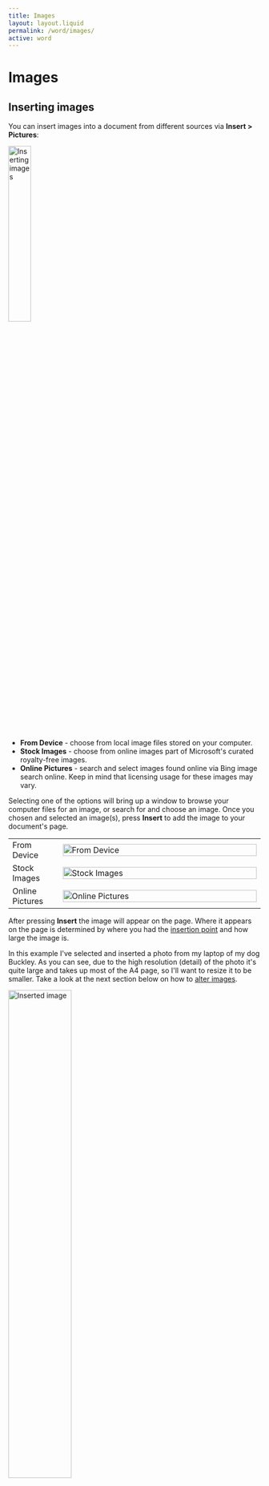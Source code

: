 ```yaml
---
title: Images
layout: layout.liquid
permalink: /word/images/
active: word
---
```


<h1>Images</h1>

<section class="section-light">
<h2 id="image-create">Inserting images</h2>
<p>You can insert images into a document from different sources via <strong>Insert > Pictures</strong>:</p>
<p><img class="thumbnail" src="{{ '/assets/images/word/Images/Ribbon%20images.png' | url }}" alt="Inserting images" style="display: inline; margin: auto; height: 30%; width: 30%;"></p>
<ul>
    <li><strong>From Device</strong> - choose from local image files stored on your computer.</li>
    <li><strong>Stock Images</strong> - choose from online images part of Microsoft's curated royalty-free images.</li>
    <li><strong>Online Pictures</strong> - search and select images found online via Bing image search online. Keep in mind that licensing usage for these images may vary.</li>
</ul>


<p>Selecting one of the options will bring up a window to browse your computer files for an image, or search for and choose an image. Once you chosen and selected an image(s), press <strong>Insert</strong> to add the image to your document's page.</p>
  <table class="no-border">
    <colgroup>
      <col style="width: 20%;">
      <col style="width: 80%;">
    </colgroup>
    <tbody>
      <tr>
        <td>From Device</td>
        <td><img class="thumbnail" src="{{ '/assets/images/word/Images/From%20device.png' | url }}" alt="From Device"  style="display: inline; margin: auto; height: 100%; width: 100%;"></td>
      </tr>
      <tr>
        <td>Stock Images</td>
        <td><img class="thumbnail" src="{{ '/assets/images/word/Images/Stock%20images.png' | url }}" alt="Stock Images" style="display: inline; margin: auto; height: 100%; width: 100%;"></td>
      </tr>
      <tr>
        <td>Online Pictures</td>
        <td><img class="thumbnail" src="{{ '/assets/images/word/Images/Online%20pictures.png' | url }}" alt="Online Pictures" style="display: inline; margin: auto; height: 100%; width: 100%;"></td>
      </tr>
    </tbody>
  </table>

<p>After pressing <strong>Insert</strong> the image will appear on the page. Where it appears on the page is determined by where you had the <a href="/glossary/#insertion-point">insertion point</a> and how large the image is.</p>

<p>In this example I've selected and inserted a photo from my laptop of my dog Buckley. As you can see, due to the high resolution (detail) of the photo it's quite large and takes up most of the A4 page, so I'll want to resize it to be smaller. Take a look at the next section below on how to <a href="#image-alter">alter images</a>.</p>

<img class="thumbnail" src="{{ '/assets/images/word/Images/Picture%20inserted.png' | url }}" alt="Inserted image" style="display: inline; margin: auto; height: 50%; width: 50%;">


<h2 id="image-create">Inserting shapes, icons and 3D models</h2>
<p>As well as images you can also insert shapes, icons and 3D models into a document from
<table>
  <colgroup>
    <col style="width: 33%;">
    <col style="width: 33%;">
    <col style="width: 33%;">
  </colgroup>
    <thead>
        <tr>
          <th>Shapes</th>
          <th>Icons</th>
          <th>3D models</th>
        </tr>
    </thead>
      <tbody>
        <td><img class="thumbnail" src="{{ '/assets/images/word/Images/Insert%20shapes.png' | url }}" alt="Insert shapes from Insert" style="display: block; margin: auto; height: 150%; width: 100%;"></td>
        <td><img class="thumbnail" src="{{ '/assets/images/word/Images/Insert%20icons.png' | url }}" alt="Insert icons from Insert" style="display: block; margin: auto; height: 100%; width: 100%;"></td>
        <td><img class="thumbnail" src="{{ '/assets/images/word/Images/Insert%203D%20models.png' | url }}" alt="Insert 3D models from Insert" style="display: block; margin: auto; height: 100%; width: 100%;"></td>
      </tbody>
</table>

<h4>Shapes</h4>
<p>There is a huge library of shapes to choose from.</p> 
<p><img class="thumbnail" src="{{ '/assets/images/word/Images/Insert%20shapes%20options.png' | url }}" alt="Insert shapes options" style="max-width: 100%; height: auto; display: inline; margin: auto;"></p>

<p>Once inserted you can alter shapes in their position, colour, size and some let you type inside them, see the next section on <a href="#image-alter">altering images/shapes</a>.</p>
<p><img class="thumbnail" src="{{ '/assets/images/word/Images/Typing%20inside%20shape.png' | url }}" alt="Typing inside a shape" style="max-width: 100%; height: auto; display: inline; margin: auto;"></p>


<h4>Icons</h4>
<p>Word has a library of useful royalty-free icons you can insert, recolor and resize. See the next section on <a href="#image-alter">altering images/shapes</a>.</p>
<p><img class="thumbnail" src="{{ '/assets/images/word/Images/Stock%20images%20gallery.png' | url }}" alt="Stock images gallery" style="max-width: 75%; height: auto; display: inline; margin: auto;"></p>

<h4>3D models</h4>
<p>3D models are a hidden gem not commonly known to many but can be useful for attention grabbing illustrative purposes and avatars. You can move, resize and rotate them, as well as rotate them per X-axis (left/right) and Y-axis (up/down). See the next section on <a href="#image-alter">altering images/shapes</a>.</p> </p>
<p><img class="thumbnail" src="{{ '/assets/images/word/Images/3D%20models.png' | url }}" alt="3D models gallery" style="max-width: 75%; height: auto; display: inline; margin: auto;"></p>

<h2 id="image-alter">Altering images/shapes (including icons and 3D models)</h2>
<p>When inserted an image or shape is automatically selected and has a <a href="/glossary/#bounding-box">bounding box</a> around it. The bounding box has some white circles around the image called <strong>sizing handles</strong> used to resize it as needed. There is also a <strong>rotate handle</strong> icon to rotate your image/shape if you want to. Your cursor icon will change depending on where you hover it, indicating available actions you can do by clicking and dragging.</p>
<p>Hover over the table rows below to see an example of each in action:</p>
  <table class="word-images-cursor-icons hover-table">
    <colgroup>
      <col style="width: 17%;">
      <col style="width: 63%;">
      <col style="width: 20%;">
    </colgroup>
    <thead>
      <tr>
        <th>Function</th>
        <th>Action</th>
        <th>Cursor icon</th>
      </tr>
    </thead>
    <tbody>
      <tr class="tooltip-row" data-gif="{{ '/assets/images/word/Images/Resize%20image.gif' | url }}">
        <td>Hover over sizing handles (white circles)<p><img class="thumbnail" src="{{ '/assets/images/word/Images/Sizing%20handles.png' | url }}" alt="Sizing handles" style="display: block; margin: auto; width: 50%;"></p></td>
        <td>Hover over sizing handles and you'l see a two-way arrow indicating what direction you can resize in (i.e. horizonal, vertical or diagonal). Click and drag to resize, drag inward to reduce the size, drag outward to increase the size.</td>
        <td>
        <img class="thumbnail" src="{{ '/assets/images/word/Images/Resize%20arrow%20diagonal.png' | url }}" alt="Resize arrow diagonal" style="display: block; margin: auto; width: 50%;">
        <img class="thumbnail" src="{{ '/assets/images/word/Images/Resize%20arrow%20horizontal.png' | url }}" alt="Resize arrow horizontal" style="display: block; margin: auto; width: 50%;">
        <img class="thumbnail" src="{{ '/assets/images/word/Images/Resize%20arrow%20vertical.png' | url }}" alt="Resize arrow vertical" style="display: block; margin: auto; width: 50%;">
        </td>
      </tr>
      <tr class="tooltip-row" data-gif="{{ '/assets/images/word/Images/Rotate%20image.gif' | url }}">
        <td>Hover over the rotate handle<p><img class="thumbnail" src="{{ '/assets/images/word/Images/Rotate%20handle.png' | url }}" alt="Rotate arrow" style="display: block; margin: auto; width: 25%;"></p></td>
        <td><p>Hover over the rotate handle and you cursor icon wil change to a rotation icon. Click and drag to rotate the image, dragging the image clockwise or anti-clockwise.</p> <p>Alternatively you can also use the <strong>Layout Options</strong> or <strong>Picture Format</strong> tab for precise rotation like 90° or flip horizontal/vertical.</p></td>
        <td><img class="thumbnail" src="{{ '/assets/images/word/Images/Rotate%20arrow.png' | url }}" alt="Rotate arrow" style="display: block; margin: auto; width: 100%;"></td>
      </tr>
      <tr class="tooltip-row" data-gif="{{ '/assets/images/word/Images/Move%20image.gif' | url }}">
        <td>Hover anywhere over the image/shape</td>
        <td><p>Hover over the image/shape, then when the cursor icon changes to a four-way arrow you can click and drag to move it.</p> <p><u>Note</u>: by default images fit within the text sharing a line with it which will restrict how and where you move it. To move images more freely you can change its <strong>layout options</strong> so it 'floats' above or behind text, see below.</p></td>
        <td><img class="thumbnail" src="{{ '/assets/images/word/Images/Move%20arrow%20grey%20background.png' | url }}" alt="Move arrow" style="display: block; margin: auto; width: 100%;"></td>
      </tr>
      <tr class="tooltip-row" data-gif="{{ '/assets/images/word/Images/Adjustment%20handle%20example.gif' | url }}">
        <td>(Shapes only) Hover over adjustment handle<p><img class="thumbnail" src="{{ '/assets/images/word/Images/Adjustment%20handle.png' | url }}" alt="Rotate arrow" style="display: block; margin: auto; width: 35%;"></p></td>
        <td><p>Shapes may have a yellow circle called an adjustment handle. Hover over it and when the cursor icon changes to a different arrow you can click and drag to alter the internal dimensions of the shape like the angle, curve, width, tail length or custom geometry tweaks.</p></td>
        <td><img class="thumbnail" src="{{ '/assets/images/word/Images/Adjustment%20handle%20cursor%20arrow.png' | url }}" alt="Move arrow" style="display: block; margin: auto; width: 50%;"></td>
      </tr>
      <tr class="tooltip-row" data-gif="{{ '/assets/images/word/Images/Rotate%203D%20model%20example.gif' | url }}">
        <td>(3D Models only) Hover over the central rotate handle<p><img class="thumbnail" src="{{ '/assets/images/word/Images/Rotate%203D%20model%20handle.png' | url }}" alt="Move arrow" style="display: block; margin: auto; width: 20%;"></p></td>
        <td><p>Hover over and when the cursor icon changes to rotate icon you can click and drag to rotate the model around anyway.</p></td>
        <td><img class="thumbnail" src="{{ '/assets/images/word/Images/Rotate%20arrow.png' | url }}" alt="Move arrow" style="display: block; margin: auto; width: 100%;"></td>
      </tr>
    </tbody>s
    </table>
    <h3>Layout options</h3>
    <p>When the image/shape is selected you'll also see a small box top right, click this to see the layout options available:</p>
    <img class="thumbnail" src="{{ '/assets/images/word/Images/Layout%20options.png' | url }}" alt="Layout options" style="display: inline; margin: auto; width: 50%;">
    <p>Hover over the rows below to see how text acts around the image/shape each option:</p>
    <table class="word-images-cursor-icons hover-table">
    <colgroup>
      <col style="width: 20%;">
      <col style="width: 80%;">
    </colgroup>
    <thead>
      <tr>
        <th>Layout option</th>
        <th>Function</th>
      </tr>
    </thead>
    <tbody>
      <tr class="tooltip-row" data-gif="{{ '/assets/images/word/Images/Layout%20options%20in%20line%20with%20text%20example.png' | url }}">
        <td>Layout options in line with text<img class="thumbnail" src="{{ '/assets/images/word/Images/Layout%20options%20in%20line%20with%20text.png' | url }}" alt="Layout options in line with text" style="display: block; margin: auto; width: 30%;"></td>
        <td>This is the default option. The image/shape will sit alongside text sharing the same line.</td>
      </tr>
      <tr class="tooltip-row" data-gif="{{ '/assets/images/word/Images/Layout%20options%20square%20wrap%20example.png' | url }}">
        <td>Layout options square wrap<img class="thumbnail" src="{{ '/assets/images/word/Images/Layout%20options%20square%20wrap.png' | url }}" alt="Layout options square wrap" style="display: block; margin: auto; width: 30%;"></td>
        <td>Text wraps around the outer edge of the image/shape’s bounding box in a square or rectangular shape. This is useful for placing images/shapes beside paragraphs or in columns.</td>
      </tr>
      <tr class="tooltip-row" data-gif="{{ '/assets/images/word/Images/Layout%20options%20tight%20wrap%20example.png' | url }}">
        <td>Layout options tight wrap<img class="thumbnail" src="{{ '/assets/images/word/Images/Layout%20options%20tight%20wrap.png' | url }}" alt="Layout options tight wrap" style="display: block; margin: auto; width: 30%;"></td>
        <td>Text treats the image/shape like a solid block flowing around it, but doesn’t enter any internal gaps. This works well for Logos, cutouts and images with transparent backgrounds.</td>
      </tr>
      <tr class="tooltip-row" data-gif="{{ '/assets/images/word/Images/Layout%20options%20through%20wrap%20example.png' | url }}">
        <td>Layout options through wrap<img class="thumbnail" src="{{ '/assets/images/word/Images/Layout%20options%20through%20wrap.png' | url }}" alt="Layout options through wrap.png" style="display: block; margin: auto; width: 30%;"></td>
        <td>As above but text will also wrap through transparent or open areas inside the image. Only noticeable on images with transparency and it needs to be a particular shape for this effect to work.</td>
      </tr>
      <tr class="tooltip-row" data-gif="{{ '/assets/images/word/Images/Layout%20options%20top%20and%20bottom%20wrap%20example.png' | url }}">
        <td>Layout options top and bottom wrap<img class="thumbnail" src="{{ '/assets/images/word/Images/Layout%20options%20top%20and%20bottom wrap.png' | url }}" alt="Layout options top and bottom wrap" style="display: block; margin: auto; width: 30%;"></td>
        <td>Text remains above and below the image/shape, never beside it. This is useful for isolating visuals to make them stand out.</td>
      </tr>
      <tr class="tooltip-row" data-gif="{{ '/assets/images/word/Images/Layout%20options%20behind%20text%20wrap%20example.png' | url }}">
        <td>Layout options behind text wrap<img class="thumbnail" src="{{ '/assets/images/word/Images/Layout%20options%20behind%20text%20wrap.png' | url }}" alt="Layout options behind text wrap" style="display: block; margin: auto; width: 30%;"></td>
        <td>The image/shape will sit behind the text like a background. This is useful for watermarks or decorative backgrounds, though it may make text hard to read. With this wrap option the image/shape can be moved freely anywhere on the page.</td>
      </tr>
      <tr class="tooltip-row" data-gif="{{ '/assets/images/word/Images/Layout%20options%20in%20front%20of%20text%20wrap%20example.png' | url }}">
        <td>Layout options in front of text wrap<img class="thumbnail" src="{{ '/assets/images/word/Images/Layout options in front of text wrap.png' | url }}" alt="Layout 0options in front of text wrap" style="display: block; margin: auto; width: 30%;"></td>
        <td>The image/shape floats over the text, potentially obscuring it. Can be used for overlays, callouts, or dramatic visual effects. With this wrap option the image/shape can be moved freely anywhere on the page.</td>
      </tr>
      </tbody>
      </table>

<p>When you select one of the text wrapping options two other options become active to choose from. Hover over below to see how each work:</p> 

<table class="word-images-cursor-icons hover-table">
    <colgroup>
      <col style="width: 20%;">
      <col style="width: 80%;">
    </colgroup>
    <thead>
      <tr>
        <th>Text wrapping option </th>
        <th>Function</th>
      </tr>
    </thead>
    <tbody>
      <tr class="tooltip-row" data-gif="{{ '/assets/images/word/Images/\Layout%20options%20move%20with%20text.gif' | url }}">
        <td><strong>Move with text</strong></td>
        <td><p>This is the default option. The image/shape will around move with the text when text or any other content is added or removed before it.</p><p><u>Note</u>: This won't work for wrapping behind and in front of text.</p></td>
      </tr>
      <tr class="tooltip-row" data-gif="{{ '/assets/images/word/Images/\Layout%20options%20fix%20position%20on%20page.gif' | url }}">
        <td><strong>Fix position on page</strong></td>
        <td>The image/shape will stay in place unaffected by any text or contnt added or removed before it. Text will flow around the image/shape instead.</td>
      </tr>
    </tbody>
</table>


<h3 id="anchoring">Anchoring</h3>

<p>An image/shape set to be <strong>In Line with Text</strong> behaves like a text character on a line of text. It doesn't have a visible anchor icon because it's part of the text layer itself.</p>

<p>By contrast, images set to other wrapping styles (like Square, Tight>, or Behind Text) are known as <strong>floating images</strong>. You can position these anywhere independent of text, but they are also 'anchored' to a specific paragraph. This is indicted by a small blue anchor in the left margin when selected.</p>

<p>The anchor is helpful if you have the default option <strong>Move with text</strong> enabled, as you can use it to predict whether your image/shape will shift if that paragraph — or one before it — moves.</p>

<img class="thumbnail border" src="{{ '/assets/images/word/Images/Anchor%20with%20square%20wrap.png' | url }}" alt="Anchor with square wrap" style="display: block; margin: auto; width: 85%;">

<h4 id="locked-anchor">Locked Anchor</h4>
<p>With floating images if you drag the image/shape far enough up or down the page, Word  reassigns its anchor to a different paragraph. To prevent this, you can 'lock' the anchor.</p>

<p>Locking the anchor means that the image/shape will stay associated or 'anchored' with its original paragraph, even if you move it elsewhere on the page. The image/shape can move but its anchor — and thereby its association to that paragraph — stays fixed.</p>

<p>Why does this matter? Because if the anchored paragraph is moved (drag and dropped or cut and pasted elsewhere, for example), then the image will move with it, maintaining the same relative position from the pargraph as you've chosen to position it.</p>

<p>To lock an anchor <strong>right click</strong> the image, then from the menu:</p>

<ul>
  <li>For images, icons and 3D models select <strong>Size and Position</strong></li>
  <li>For shapes select <strong>More Layout Options</strong></li>
</ul>

<img class="thumbnail border" src="{{ '/assets/images/word/Images/Lock%20anchor%20options.png' | url }}" alt="Lock Anchor menu options" style="display: inline; margin: auto; width: 50%;">

<p>On the window that pops up select the <strong>Position</strong> tab and then check <strong>Lock Anchor</strong>.</p>

<img class="thumbnail" src="{{ '/assets/images/word/Images/Lock%20anchor.png' | url }}" alt="Lock Anchor" style="display: inline; margin: auto; width: 50%;">

<p>The anchor turns black and gains a little yellow padlock symbol indicating it's now locked as shown in the example below. Note that the image is far below the paragraph its anchored to. Unless the image is moved it will keep that position and distance from the paragraph wherever it is.</p>

<img class="thumbnail border" src="{{ '/assets/images/word/Images/Lock%20anchor%20example.png' | url }}" alt="Lock Anchor" style="display: inline; margin: auto; width: 50%;">


</section>
